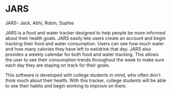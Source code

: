 # JARS
JARS- Jack, Abhi, Robin, Sophie

JARS is a food and water tracker designed to help people be more informed about their health goals. JARS easily lets users create an account and begin tracking their food and water consumption. Users can see how much water and how many calories they have left to eat/drink that day. JARS also provides a weekly calendar for both food and water tracking. This allows the user to see their consumption trends throughout the week to make sure each day they are staying on track for their goals.

This software is developed with college students in mind, who often don't think much about their health. With this tracker, college students will be able to see their habits and begin working to improve on them.
